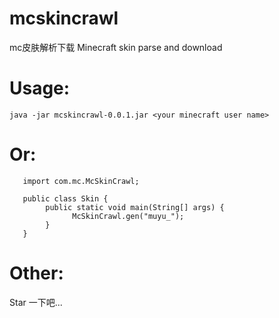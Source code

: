 # mcskincrawl
mc皮肤解析下载
Minecraft skin parse and download
# Usage:
`java -jar mcskincrawl-0.0.1.jar <your minecraft user name>`

# Or:
```
   import com.mc.McSkinCrawl;

   public class Skin {
        public static void main(String[] args) {
    	      McSkinCrawl.gen("muyu_");
        }
   }
```
# Other:
Star 一下吧...
